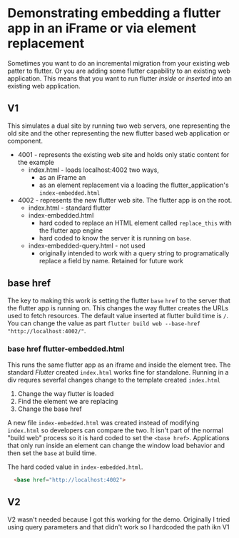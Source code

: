 # Demonstrating embedding a flutter app in an iFrame or via element replacement

Sometimes you want to do an incremental migration from your existing web patter to flutter.
Or you are adding some flutter capability to an existing web application.
This means that you want to run flutter _inside_ or _inserted_ into an existing web application.

## V1

This simulates a dual site by running two web servers, one representing the old site and the other representing the new flutter based web application or component.

* 4001 - represents the existing web site and holds only static content for the example
  * index.html - loads localhost:4002 two ways,
    * as an iFrame an
    * as an element replacement via a loading the flutter_application's `index-embedded.html`
* 4002 - represents the new flutter web site. The flutter app is on the root.
  * index.html - standard flutter
  * index-embedded.html
    * hard coded to replace an HTML element called `replace_this` with the flutter app engine
    * hard coded to know the server it is running on `base`.
  * index-embedded-query.html - not used
    * originally intended to work with a query string to programatically replace a field by name. Retained for future work

## base href

The key to making this work is setting the flutter `base` `href` to the server that the flutter app is running on.
This changes the way flutter creates the URLs used to fetch resources.  The default value inserted at flutter build time is `/`.
You can change the value as part `flutter build web --base-href "http://localhost:4002/"`.

### base href flutter-embedded.html

This runs the same flutter app as an iframe and inside the element tree.
The standard _Flutter_ created `index.html` works fine for standalone.
Running in a div requres severfal changes change to the template created `index.html`

1. Change the way flutter is loaded
2. Find the element we are replacing
3. Change the base href

A new file `index-embedded.html` was created instead of modifying `index.html` so developers can compare the two.
It isn't part of the normal "build web" process so it is hard coded to set the `<base href>`.
Applications that only run inside an element can change the window load behavior and then set the `base` at build time.

The hard coded value in `index-embedded.html`.

```html
  <base href="http://localhost:4002">
```

## V2

V2 wasn't needed because I got this working for the demo.  Originally I tried using query parameters and that didn't work so I hardcoded the path ikn V1